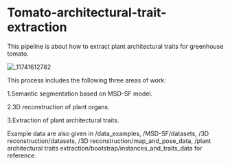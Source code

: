 # Tomato-architectural-trait-extraction
This pipeline is about how to extract plant architectural traits for greenhouse tomato.

![_11741612782](https://github.com/user-attachments/assets/a8aa41d7-8002-4548-a1cc-b5c263dee9aa)

This process includes the following three areas of work:

1.Semantic segmentation based on MSD-SF model.

2.3D reconstruction of plant organs.

3.Extraction of plant architectural traits.

Example data are also given in /data_examples, /MSD-SF/datasets, /3D reconstruction/datasets, /3D reconstruction/map_and_pose_data, /plant architectural traits extraction/bootstrap/instances_and_traits_data for reference.

